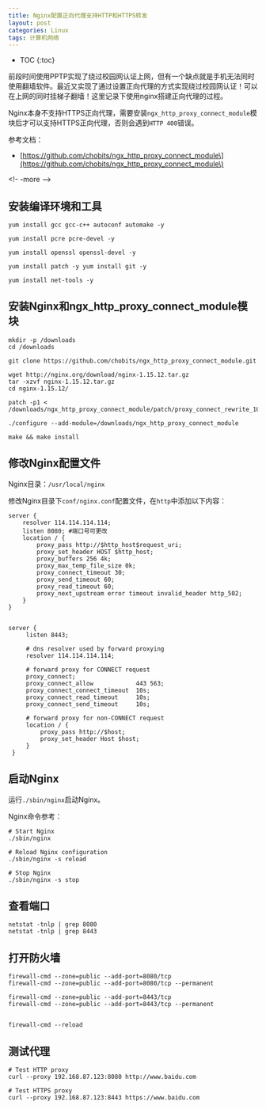 ```yaml
---
title: Nginx配置正向代理支持HTTP和HTTPS转发
layout: post
categories: Linux
tags: 计算机网络
---
```

* TOC
{:toc} 

前段时间使用PPTP实现了绕过校园网认证上网，但有一个缺点就是手机无法同时使用翻墙软件。最近又实现了通过设置正向代理的方式实现绕过校园网认证！可以在上网的同时挂梯子翻墙！这里记录下使用nginx搭建正向代理的过程。

Nginx本身不支持HTTPS正向代理，需要安装`ngx_http_proxy_connect_module`模块后才可以支持HTTPS正向代理，否则会遇到`HTTP 400`错误。

参考文档：

- [https://github.com/chobits/ngx_http_proxy_connect_module\](https://github.com/chobits/ngx_http_proxy_connect_module\)

<!- -more -->

## 安装编译环境和工具

```
yum install gcc gcc-c++ autoconf automake -y 

yum install pcre pcre-devel -y 

yum install openssl openssl-devel -y 

yum install patch -y yum install git -y 

yum install net-tools -y

```

## 安装Nginx和ngx_http_proxy_connect_module模块

```
mkdir -p /downloads
cd /downloads

git clone https://github.com/chobits/ngx_http_proxy_connect_module.git

wget http://nginx.org/download/nginx-1.15.12.tar.gz
tar -xzvf nginx-1.15.12.tar.gz
cd nginx-1.15.12/

patch -p1 < /downloads/ngx_http_proxy_connect_module/patch/proxy_connect_rewrite_101504.patch

./configure --add-module=/downloads/ngx_http_proxy_connect_module

make && make install
```

## 修改Nginx配置文件

Nginx目录：`/usr/local/nginx`

修改Nginx目录下`conf/nginx.conf`配置文件，在`http`中添加以下内容：

```
server {  
    resolver 114.114.114.114; 
    listen 8080; #端口号可更改 
    location / {  
        proxy_pass http://$http_host$request_uri;
        proxy_set_header HOST $http_host;
        proxy_buffers 256 4k;
        proxy_max_temp_file_size 0k; 
        proxy_connect_timeout 30;
        proxy_send_timeout 60;
        proxy_read_timeout 60;
        proxy_next_upstream error timeout invalid_header http_502;
    }  
}


server {
     listen 8443;

     # dns resolver used by forward proxying
     resolver 114.114.114.114;

     # forward proxy for CONNECT request
     proxy_connect;
     proxy_connect_allow            443 563;
     proxy_connect_connect_timeout  10s;
     proxy_connect_read_timeout     10s;
     proxy_connect_send_timeout     10s;

     # forward proxy for non-CONNECT request
     location / {
         proxy_pass http://$host;
         proxy_set_header Host $host;
     }
 }
```

## 启动Nginx

运行`./sbin/nginx`启动Nginx。

Nginx命令参考：

```
# Start Nginx
./sbin/nginx

# Reload Nginx configuration
./sbin/nginx -s reload

# Stop Nginx
./sbin/nginx -s stop
```

## 查看端口

```
netstat -tnlp | grep 8080
netstat -tnlp | grep 8443
```

## 打开防火墙

```
firewall-cmd --zone=public --add-port=8080/tcp
firewall-cmd --zone=public --add-port=8080/tcp --permanent

firewall-cmd --zone=public --add-port=8443/tcp
firewall-cmd --zone=public --add-port=8443/tcp --permanent


firewall-cmd --reload
```

## 测试代理

```
# Test HTTP proxy
curl --proxy 192.168.87.123:8080 http://www.baidu.com

# Test HTTPS proxy
curl --proxy 192.168.87.123:8443 https://www.baidu.com
```
